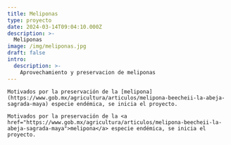 ```yaml
---
title: Meliponas
type: proyecto
date: 2024-03-14T09:04:10.000Z
description: >-
  Meliponas
image: /img/meliponas.jpg
draft: false
intro:
  description: >-
    Aprovechamiento y preservacion de meliponas
---
```


    Motivados por la preservación de la [melipona](https://www.gob.mx/agricultura/articulos/melipona-beecheii-la-abeja-sagrada-maya) especie endémica, se inicia el proyecto.

    Motivados por la preservación de la <a href="https://www.gob.mx/agricultura/articulos/melipona-beecheii-la-abeja-sagrada-maya">melipona</a> especie endémica, se inicia el proyecto.
